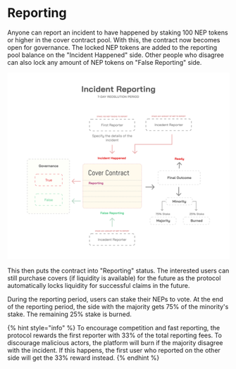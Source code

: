 # Reporting

Anyone can report an incident to have happened by staking 100 NEP tokens or higher in the cover contract pool. With this, the contract now becomes open for governance. The locked NEP tokens are added to the reporting pool balance on the "Incident Happened" side. Other people who disagree can also lock any amount of NEP tokens on "False Reporting" side.

![](../.gitbook/assets/incedent-reporting.svg)

This then puts the contract into "Reporting" status. The interested users can still purchase covers \(if liquidity is available\) for the future as the protocol automatically locks liquidity for successful claims in the future.

During the reporting period, users can stake their NEPs to vote. At the end of the reporting period, the side with the majority gets 75% of the minority's stake. The remaining 25% stake is burned.

{% hint style="info" %}
To encourage competition and fast reporting, the protocol rewards the first reporter with 33% of the total reporting fees. To discourage malicious actors, the platform will burn if the majority disagree with the incident. If this happens, the first user who reported on the other side will get the 33% reward instead.
{% endhint %}



